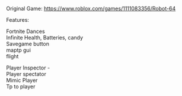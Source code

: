 Original Game: https://www.roblox.com/games/1111083356/Robot-64

Features:

Fortnite Dances  
Infinite Health, Batteries, candy  
Savegame button  
maptp gui  
flight  
  
Player Inspector -  
  Player spectator  
  Mimic Player  
  Tp to player  
